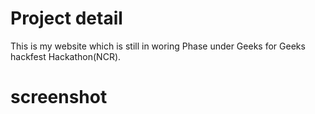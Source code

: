 # Project detail
This is my website which is still in woring Phase under Geeks for Geeks hackfest Hackathon(NCR).
# screenshot
